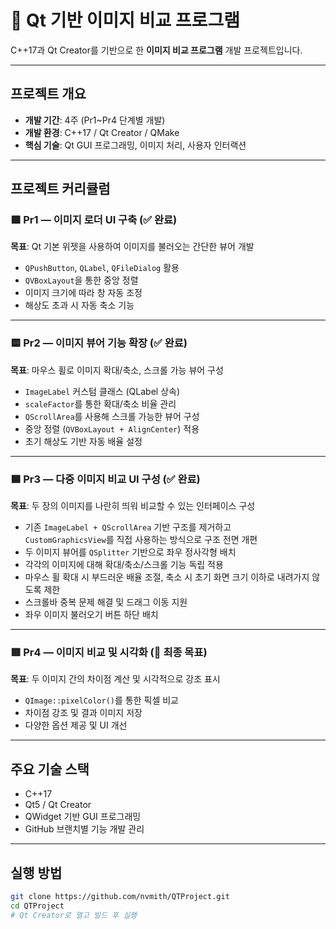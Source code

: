 # 📂 Qt 기반 이미지 비교 프로그램
C++17과 Qt Creator를 기반으로 한 **이미지 비교 프로그램** 개발 프로젝트입니다.  

---

## 프로젝트 개요

- **개발 기간**: 4주 (Pr1~Pr4 단계별 개발)
- **개발 환경**: C++17 / Qt Creator / QMake
- **핵심 기술**: Qt GUI 프로그래밍, 이미지 처리, 사용자 인터랙션

---

## 프로젝트 커리큘럼

### 🟩 Pr1 — 이미지 로더 UI 구축 (✅ 완료)

**목표**: Qt 기본 위젯을 사용하여 이미지를 불러오는 간단한 뷰어 개발

- `QPushButton`, `QLabel`, `QFileDialog` 활용
- `QVBoxLayout`을 통한 중앙 정렬
- 이미지 크기에 따라 창 자동 조정
- 해상도 초과 시 자동 축소 기능

---

### 🟨 Pr2 — 이미지 뷰어 기능 확장 (✅ 완료)

**목표**: 마우스 휠로 이미지 확대/축소, 스크롤 가능 뷰어 구성

- `ImageLabel` 커스텀 클래스 (QLabel 상속)
- `scaleFactor`를 통한 확대/축소 비율 관리
- `QScrollArea`를 사용해 스크롤 가능한 뷰어 구성
- 중앙 정렬 (`QVBoxLayout + AlignCenter`) 적용
- 초기 해상도 기반 자동 배율 설정

---

### 🟦 Pr3 — 다중 이미지 비교 UI 구성 (✅ 완료)

**목표**: 두 장의 이미지를 나란히 띄워 비교할 수 있는 인터페이스 구성

- 기존 `ImageLabel + QScrollArea` 기반 구조를 제거하고  
  `CustomGraphicsView`를 직접 사용하는 방식으로 구조 전면 개편
- 두 이미지 뷰어를 `QSplitter` 기반으로 좌우 정사각형 배치
- 각각의 이미지에 대해 확대/축소/스크롤 기능 독립 적용
- 마우스 휠 확대 시 부드러운 배율 조절, 축소 시 초기 화면 크기 이하로 내려가지 않도록 제한
- 스크롤바 중복 문제 해결 및 드래그 이동 지원
- 좌우 이미지 불러오기 버튼 하단 배치

---

### 🟥 Pr4 — 이미지 비교 및 시각화 (🎯 최종 목표)

**목표**: 두 이미지 간의 차이점 계산 및 시각적으로 강조 표시

- `QImage::pixelColor()`를 통한 픽셀 비교
- 차이점 강조 및 결과 이미지 저장
- 다양한 옵션 제공 및 UI 개선

---

## 주요 기술 스택

- C++17
- Qt5 / Qt Creator
- QWidget 기반 GUI 프로그래밍
- GitHub 브랜치별 기능 개발 관리

---

## 실행 방법

```bash
git clone https://github.com/nvmith/QTProject.git
cd QTProject
# Qt Creator로 열고 빌드 후 실행
